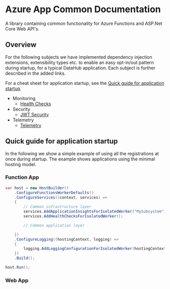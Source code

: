 # Azure App Common Documentation

A library containing common functionality for Azure Functions and ASP.Net Core Web API's.

## Overview

For the following subjects we have implemented dependency injection extensions, extensibility types etc. to enable an easy opt-in/out pattern during startup, for a typical DataHub application. Each subject is further described in the added links.

For a cheat sheet for application startup, see the [Quick guide for application startup](#quick-guide-for-application-startup).

- Monitoring
    - [Health Checks](./registrations/health-checks.md)
- Security
    - [JWT Security](./registrations/authorization.md)
- Telemetry
    - [Telemetry](./registrations/telemetry.md)

## Quick guide for application startup

In the following we show a simple example of using all the registrations at once during startup. The example shows applications using the minimal hosting model.

### Function App

```cs
var host = new HostBuilder()
    .ConfigureFunctionsWorkerDefaults()
    .ConfigureServices((context, services) =>
    {
        // Common infrastructure layer
        services.AddApplicationInsightsForIsolatedWorker("MySubsystem");
        services.AddHealthChecksForIsolatedWorker();

        // Common application layer

    })
    .ConfigureLogging((hostingContext, logging) =>
    {
        logging.AddLoggingConfigurationForIsolatedWorker(hostingContext);
    })
    .Build();

host.Run();

```

### Web App
